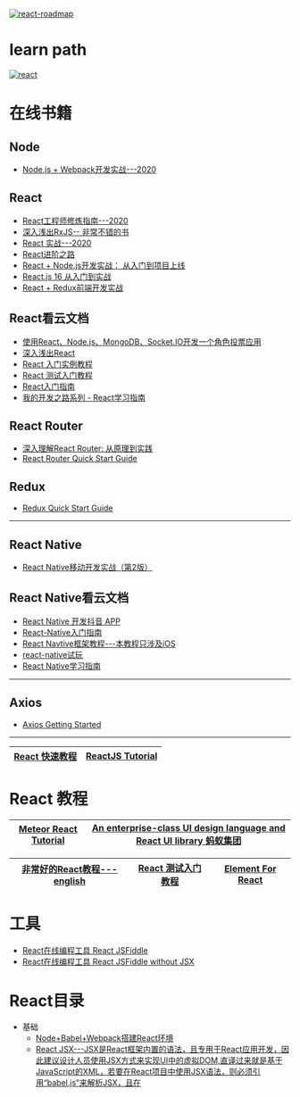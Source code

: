 

<a href="https://ibb.co/MpJbbsT"><img src="https://i.ibb.co/wC2TTRH/react-roadmap.png" alt="react-roadmap" border="0"></a>

# learn path
<a href="https://ibb.co/jDhSbGH"><img src="https://i.ibb.co/3c1n4Wk/react.png" alt="react" border="0"></a>


# 在线书籍

## Node
* [Node.js + Webpack开发实战---2020](https://weread.qq.com/web/reader/7fd32de0723278b37fd69c3)

## React
* [React工程师修炼指南---2020](https://weread.qq.com/web/reader/f0232240723982d3f02c0fd)
* [深入浅出RxJS-- 非常不错的书](https://weread.qq.com/web/reader/cfd321e05e4002cfd1a1ec2)
* [React 实战---2020](https://weread.qq.com/web/reader/b7e3278071db56f8b7ed9c4)
* [React进阶之路](https://weread.qq.com/web/reader/81b326407198d71881ba331)
* [React + Node.js开发实战： 从入门到项目上线](https://weread.qq.com/web/reader/29b322f07224e31b29b76fc)
* [React.js 16 从入门到实战](https://weread.qq.com/web/reader/96d32e5071c96a2f96d976f)
* [React + Redux前端开发实战](https://weread.qq.com/web/reader/20b328a0718ac6b320b2869)

## React看云文档 
   * [使用React、Node.js、MongoDB、Socket.IO开发一个角色投票应用](https://www.kancloud.cn/kancloud/create-voting-app)
   * [深入浅出React](https://www.kancloud.cn/kancloud/react-in-depth)
   * [React 入门实例教程](https://www.kancloud.cn/kancloud/react)
   * [React 测试入门教程](https://www.kancloud.cn/digest/react-testing-tutorial)
   * [React入门指南](https://www.kancloud.cn/kancloud/react-quickstart)
   * [我的开发之路系列 - React学习指南](https://www.kancloud.cn/xiaoyulive/react)

## React Router
* [深入理解React Router: 从原理到实践](https://weread.qq.com/web/reader/a1b32be0723b0985a1ba93c)
* [React Router Quick Start Guide](https://weread.qq.com/web/reader/9f232ee0722ffcc89f26416)

## Redux
* [Redux Quick Start Guide](https://weread.qq.com/web/reader/e7c320d0722ffad2e7c654c)

---

## React Native
* [React Native移动开发实战（第2版）](https://weread.qq.com/web/reader/32932df071df2dee32933c1)

## React Native看云文档  
   * [React Native 开发抖音 APP](https://www.kancloud.cn/fortheday/react-native-douyin)
   * [React-Native入门指南](https://www.kancloud.cn/kancloud/react-native-lession)
   * [React Navtive框架教程---本教程只涉及iOS](https://www.kancloud.cn/digest/reactvavtive)
   * [react-native试玩](https://www.kancloud.cn/digest/doctorqrn)
   * [React Native学习指南](https://www.kancloud.cn/digest/rnative/121783)

---

## Axios 
* [Axios Getting Started](https://axios-http.com/docs/intro)

---

[React 快速教程](https://www.w3schools.com/react/default.asp)|[ReactJS Tutorial](https://www.javaguides.net/p/reactjs-tutorial.html)|
---|---|



# React 教程

[Meteor React Tutorial](https://react-tutorial.meteor.com/simple-todos/)|[An enterprise-class UI design language and React UI library 蚂蚁集团](https://github.com/ant-design/ant-design)|
---|---|

[非常好的React教程---english](https://pomb.us/build-your-own-react/)|[React 测试入门教程](https://www.kancloud.cn/digest/react-testing-tutorial/217588)|[Element For React](https://github.com/elemefe/element-react)|
---|---|---|


# 工具
* [React在线编程工具 React JSFiddle](http://jsfiddle.net/reactjs/69z2wepo/)
* [React在线编程工具 React JSFiddle without JSX ](http://jsfiddle.net/reactjs/5vjqabv3/)


# React目录

* 基础
  * [Node+Babel+Webpack搭建React环境](https://weread.qq.com/web/reader/96d32e5071c96a2f96d976fkc9e32940268c9e1074f5bc6) 
  * [React JSX---JSX是React框架内置的语法，且专用于React应用开发，因此建议设计人员使用JSX方式来实现UI中的虚拟DOM,直译过来就是基于JavaScript的XML，若要在React项目中使用JSX语法，则必须引用“babel.js”来解析JSX，且在<script>标签中必须改用“type="text/babel"”属性](https://weread.qq.com/web/reader/96d32e5071c96a2f96d976fkaab325601eaab3238922e53)
  * [React脚手架](https://weread.qq.com/web/reader/96d32e5071c96a2f96d976fk45c322601945c48cce2e120)
    *  Node.js与npm
    *  Webpack模块打包器
    *  ES6和Babel
  * [React组件---尽管React组件与JSX代码实现的功能基本一致，但从设计角度上讲还是推荐使用React组件方式。原因是：将React组件与Props结合使用可以实现更灵活的功能，注意一点，React组件的名称首字母必须是大写的](https://weread.qq.com/web/reader/96d32e5071c96a2f96d976fk8e232ec02198e296a067180)
    * React组件原理---React组件从形式上看很像是JavaScript函数，通过这个函数返回一个需要在页面上展示的React元素，在函数内部定义好页面需要的元素组合，通过return语句返回函数值就可以了
      * React组件实现的方法
        * 方法一：通过JavaScript函数的形式来实现React组件 
        * 方法二：通过ES6 Class（类）的形式来实现React组件
      * [受控组件](https://weread.qq.com/web/reader/96d32e5071c96a2f96d976fk68d3221025468d30a95982e)
      * [非受控组件](https://weread.qq.com/web/reader/96d32e5071c96a2f96d976fk68d3221025468d30a95982e)
      * [React函数组件](https://weread.qq.com/web/reader/96d32e5071c96a2f96d976fk02e32f0021b02e74f10ece8)
      * [React类组件](https://weread.qq.com/web/reader/96d32e5071c96a2f96d976fk33e3289021c33e75ff09694)
      * [React组合组件](https://weread.qq.com/web/reader/96d32e5071c96a2f96d976fk6ea321b021d6ea9ab1ba605)
      * [React组件切分与提取](https://weread.qq.com/web/reader/96d32e5071c96a2f96d976fke3632bd0222e369853df322)
    * [Props---React组件通过Props可以接收任意的输入值，专门用来实现React函数组件接受参数的输入](https://weread.qq.com/web/reader/96d32e5071c96a2f96d976fk341323f021e34173cb3824c)
    * [React State与生命周期](https://weread.qq.com/web/reader/96d32e5071c96a2f96d976fk1c3321802231c383cd30bb3)
      * state---React框架之所以定义这个状态（State）概念，其目的就是仅仅通过更新React组件的状态（State），就可以实现重新渲染用户界面的操作（这样就不需要操作DOM了）。这点也正是React设计理念相较于其他前端框架的先进之处
        * 生命周期可基本分成三个状态
          * Mounting：已开始挂载真实的组件DOM
          * Updating：正在重新渲染组件DOM
          * Unmounting：已卸载真实的组件DOM。 
    * [React事件处理](https://weread.qq.com/web/reader/96d32e5071c96a2f96d976fkd9d320f022ed9d4f495e456)
    * [React Router](https://weread.qq.com/web/reader/96d32e5071c96a2f96d976fkf09320f026af0935e4cd23d)
    * [Redux]()




# React 项目实战

* [【项目实战】使用React、Node.js、MongoDB、Socket.IO开发一个角色投票应用---学习到如何使用Node.js构建一个REST API、使用MongoDB保存和检索数据、使用Socket.IO跟踪在线的访问者，以及使用React + Flux和服务端渲染来构建单页面应用，最后将应用部署到云端](https://www.kancloud.cn/kancloud/create-voting-app/63976)
* [【项目实战】React Native 开发抖音 APP](https://www.kancloud.cn/fortheday/react-native-douyin/1673388)
* [【项目实战】React实战博客系统](https://www.kancloud.cn/ale541/react_/2105655)
* [【项目实战】使用React、Node.js、MongoDB、Socket.IO开发一个角色投票应用](https://www.kancloud.cn/kancloud/create-voting-app/63976)
* [【项目实战】React project 实战系列](https://www.sourcecodeexamples.net/search/label/React-Projects)
* [【项目实战】Free Spring Boot ReactJS Open Source Projects ](https://www.javaguides.net/2020/08/free-spring-boot-reactjs-open-source-projects-github.html)
* [【项目实战】Spring Boot + React JS CRUD Example Tutorial](https://www.javaguides.net/2020/07/spring-boot-react-js-crud-example-tutorial.html)
* [【项目实战】ReactJS + Spring Boot CRUD Full Stack Application](https://www.youtube.com/playlist?list=PLGRDMO4rOGcNLnW1L2vgsExTBg-VPoZHr)
* [【项目实战】React JS + Spring Boot REST API Example Tutorial](https://www.javaguides.net/2020/07/react-js-spring-boot-rest-api-example-tutorial.html)
* [【项目实战】React + Spring Boot + MongoDB CRUD Example](https://www.javaguides.net/2021/08/react-spring-boot-mongodb-crud-example.html)
* [【项目实战】React + Spring Boot + PostgreSQL CRUD Example](https://www.javaguides.net/2021/08/react-spring-boot-postgresql-crud.html)
* [Spring Boot + Angular + MongoDB CRUD Example](https://www.javaguides.net/2021/08/spring-boot-angular-mongodb-crud-example.html)
* [Angular Spring Boot Login and Logout Example](https://www.javaguides.net/2021/08/angular-spring-boot-login-and-logout.html)
* [Spring Boot + Angular + PostgreSQL CRUD Example](https://www.javaguides.net/2021/08/spring-boot-angular-postgresql-crud.html)
* [【项目实战】Spring boot + React JS CRUD Example Tutorial - Spring Boot Backend with MySQL - Part 1](https://www.javaguides.net/2020/07/spring-boot-react-js-crud-example-tutorial-spring-boot-backend-part1.html)
* [【项目实战】Spring boot + React JS CRUD Example Tutorial - React App Frontend - Part 2](https://www.javaguides.net/2020/07/spring-boot-react-js-crud-example-tutorial-react-app-frontend-part2.html)


# 视频
* [react入门加成+实战项目](https://www.bilibili.com/video/BV14y4y1g7M4/?spm_id_from=333.788.recommend_more_video.2)
* [Full MERN Website React Nodejs ](https://www.youtube.com/watch?v=4ELH8CT4J0A)
* [ React Projects - Complete Course](https://www.youtube.com/watch?v=a_7Z7C_JCyo)
* [React 入门实战（干货）](https://blog.csdn.net/qq_27384769/article/details/79439915)
* [前端 框架-react基础到实战-尚硅谷](https://www.bilibili.com/video/av51174155?from=search&seid=3761726523875051382)
* [尚硅谷前端：React框架](https://www.bilibili.com/video/av67465246?from=search&seid=13576425469917806454)
* [尚硅谷前端：React全栈项目谷粒后台](https://www.bilibili.com/video/av67517553?from=search&seid=8498443111459329613 "该项目是基于新版本 React 全家桶的后台管理项目，包括前端PC应用和后端应用,采用模块化、组件化、工程化的模式开发,项目架构 前台: React + Redux + React-Router + Axios + webpack
后台: Node + Express + MongoDB + Mongoose")
* [尚硅谷前端_硅谷直聘](https://www.bilibili.com/video/av49927093?from=search&seid=7125830216553997393 "该项目是基于新版本 React 的全栈项目，此项目为一个前后台分离的招聘的移动端Web SPA, 包括前端应用和后端应用,功能类似于BOSS直聘 前台: React全家桶 + ES6 + webpack 后台: Node + Express + MongoDB + SocketIO, 技术点:React, React-Router-DOM, Redux, antd-mobile, Axios,Postman, webpack ESlint,create-react-app,Babel, MD5, js-cookie, socket-io")
 
 
 
 # 参考
 * [React Native常用IDE推荐与安装配置](https://daimajiaoliu.com/daima/476219b40900404)
 * [2020年值得你去试试的10个React开发工具](https://www.cnblogs.com/powertoolsteam/p/12071440.html)
 * [2021 年 React 开发者使用率最高的 7 款工开发工具](https://news.sangniao.com/p/1443903086)
 * [ReactNative开发工具有这一篇足矣](https://cloud.tencent.com/developer/article/1117710)
